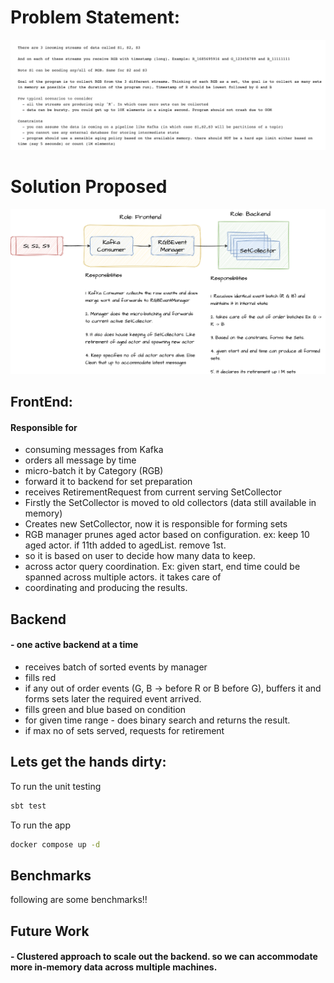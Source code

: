 # Problem Statement:

![img.png](img.png)

# Solution Proposed

![solution.png](solution.png)

## FrontEnd:

#### Responsible for
- consuming messages from Kafka
- orders all message by time
- micro-batch it by Category (RGB)
- forward it to backend for set preparation
- receives RetirementRequest from current serving SetCollector
- Firstly the SetCollector is moved to old collectors (data still available in memory)
- Creates new SetCollector, now it is responsible for forming sets
- RGB manager prunes aged actor based on configuration. ex: keep 10 aged actor. if 11th added to agedList. remove 1st.
- so it is based on user to decide how many data to keep.
- across actor query coordination. Ex: given start, end time could be spanned across multiple actors. it takes care of 
- coordinating and producing the results. 

## Backend 
#### - one active backend at a time

- receives batch of sorted events by manager
- fills red 
- if any out of order events (G, B -> before R or B before G), buffers it and forms sets later the required event arrived.
- fills green and blue based on condition
- for given time range - does binary search and returns the result.
- if max no of sets served, requests for retirement

## Lets get the hands dirty:

To run the unit testing

```sh
sbt test
```
To run the app

```sh
docker compose up -d
```

## Benchmarks

following are some benchmarks!!

## Future Work

#### - Clustered approach to scale out the backend. so we can accommodate more in-memory data across multiple machines. 